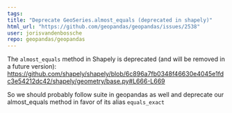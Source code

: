 ```yaml
---
tags: 
title: "Deprecate GeoSeries.almost_equals (deprecated in shapely)"
html_url: "https://github.com/geopandas/geopandas/issues/2538"
user: jorisvandenbossche
repo: geopandas/geopandas
---
```


The `almost_equals` method in Shapely is deprecated (and will be removed in a future version): https://github.com/shapely/shapely/blob/6c896a7fb0348f46630e4045e1fdc3e54212dc42/shapely/geometry/base.py#L666-L669

So we should probably follow suite in geopandas as well and deprecate our almost_equals method in favor of its alias `equals_exact`